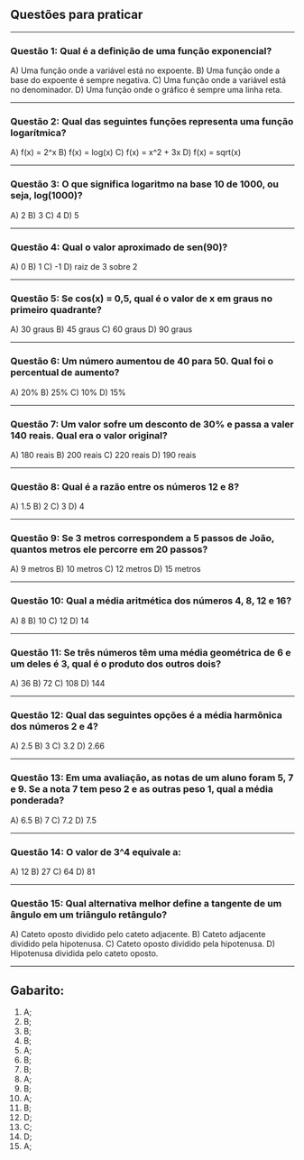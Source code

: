 ## Questões para praticar

---

### Questão 1: Qual é a definição de uma função exponencial?

A) Uma função onde a variável está no expoente.
B) Uma função onde a base do expoente é sempre negativa.
C) Uma função onde a variável está no denominador.
D) Uma função onde o gráfico é sempre uma linha reta.

---

### Questão 2: Qual das seguintes funções representa uma função logarítmica?

A) f(x) = 2^x
B) f(x) = log(x)
C) f(x) = x^2 + 3x
D) f(x) = sqrt(x)

---

### Questão 3:  O que significa logaritmo na base 10 de 1000, ou seja, log(1000)?

A) 2
B) 3
C) 4
D) 5

---

### Questão 4: Qual o valor aproximado de sen(90)?

A) 0
B) 1
C) -1
D) raiz de 3 sobre 2

---

### Questão 5: Se cos(x) = 0,5, qual é o valor de x em graus no primeiro quadrante?

A) 30 graus
B) 45 graus
C) 60 graus
D) 90 graus

---

### Questão 6:  Um número aumentou de 40 para 50. Qual foi o percentual de aumento?

A) 20%
B) 25%
C) 10%
D) 15%

---

### Questão 7:  Um valor sofre um desconto de 30% e passa a valer 140 reais. Qual era o valor original?

A) 180 reais
B) 200 reais
C) 220 reais
D) 190 reais

---

### Questão 8: Qual é a razão entre os números 12 e 8?

A) 1.5
B) 2
C) 3
D) 4

---

### Questão 9: Se 3 metros correspondem a 5 passos de João, quantos metros ele percorre em 20 passos?

A) 9 metros
B) 10 metros
C) 12 metros
D) 15 metros

---

### Questão 10: Qual a média aritmética dos números 4, 8, 12 e 16?

A) 8
B) 10
C) 12
D) 14

---

### Questão 11: Se três números têm uma média geométrica de 6 e um deles é 3, qual é o produto dos outros dois?

A) 36
B) 72
C) 108
D) 144

---

### Questão 12: Qual das seguintes opções é a média harmônica dos números 2 e 4?

A) 2.5
B) 3
C) 3.2
D) 2.66

---

### Questão 13: Em uma avaliação, as notas de um aluno foram 5, 7 e 9. Se a nota 7 tem peso 2 e as outras peso 1, qual a média ponderada?

A) 6.5
B) 7
C) 7.2
D) 7.5

---

### Questão 14: O valor de 3^4 equivale a:

A) 12
B) 27
C) 64
D) 81

---

### Questão 15: Qual alternativa melhor define a tangente de um ângulo em um triângulo retângulo?

A) Cateto oposto dividido pelo cateto adjacente.
B) Cateto adjacente dividido pela hipotenusa.
C) Cateto oposto dividido pela hipotenusa.
D) Hipotenusa dividida pelo cateto oposto.

---

## Gabarito:

1) A;
2) B;
3) B;
4) B;
5) A;
6) B;
7) B;
8) A;
9) B;
10) A;
11) B;
12) D;
13) C;
14) D;
15) A;
